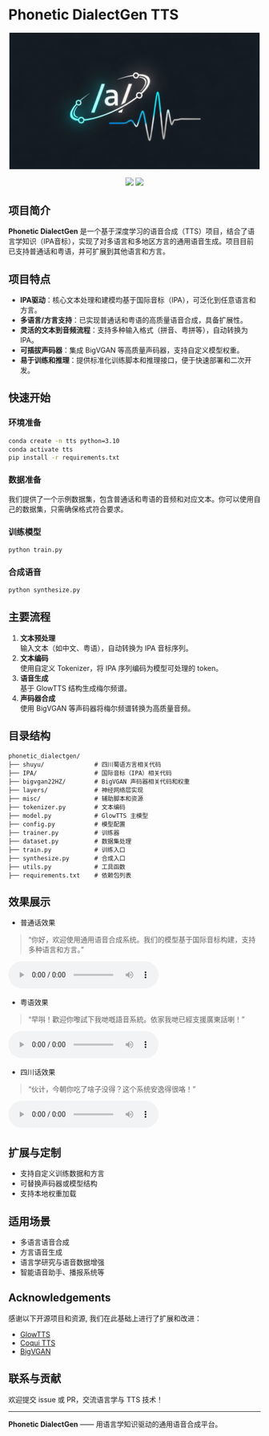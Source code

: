 # Phonetic DialectGen TTS

<p align="center">
  <img src="assets/logo.png" alt="Phonetic DialectGen Logo" width="500"/>
</p>

<p align="center">
  <a href="LICENSE"><img src="https://img.shields.io/badge/license-MIT-blue.svg"></a>
  <a href="https://www.python.org/"><img src="https://img.shields.io/badge/python-3.10-blue.svg"></a>
</p>

## 项目简介

**Phonetic DialectGen** 是一个基于深度学习的语音合成（TTS）项目，结合了语言学知识（IPA音标），实现了对多语言和多地区方言的通用语音生成。项目目前已支持普通话和粤语，并可扩展到其他语言和方言。

## 项目特点

- **IPA驱动**：核心文本处理和建模均基于国际音标（IPA），可泛化到任意语言和方言。
- **多语言/方言支持**：已实现普通话和粤语的高质量语音合成，具备扩展性。
- **灵活的文本到音频流程**：支持多种输入格式（拼音、粤拼等），自动转换为IPA。
- **可插拔声码器**：集成 BigVGAN 等高质量声码器，支持自定义模型权重。
- **易于训练和推理**：提供标准化训练脚本和推理接口，便于快速部署和二次开发。

## 快速开始

### 环境准备

```bash
conda create -n tts python=3.10
conda activate tts
pip install -r requirements.txt
```
### 数据准备

我们提供了一个示例数据集，包含普通话和粤语的音频和对应文本。你可以使用自己的数据集，只需确保格式符合要求。

### 训练模型

```bash
python train.py
```

### 合成语音

```bash
python synthesize.py
```

## 主要流程

1. **文本预处理**  
   输入文本（如中文、粤语），自动转换为 IPA 音标序列。
2. **文本编码**  
   使用自定义 Tokenizer，将 IPA 序列编码为模型可处理的 token。
3. **语音生成**  
   基于 GlowTTS 结构生成梅尔频谱。
4. **声码器合成**  
   使用 BigVGAN 等声码器将梅尔频谱转换为高质量音频。

## 目录结构

```
phonetic_dialectgen/
├── shuyu/              # 四川蜀语方言相关代码
├── IPA/                # 国际音标（IPA）相关代码
├── bigvgan22HZ/        # BigVGAN 声码器相关代码和权重
├── layers/             # 神经网络层实现
├── misc/               # 辅助脚本和资源
├── tokenizer.py        # 文本编码
├── model.py            # GlowTTS 主模型
├── config.py           # 模型配置
├── trainer.py          # 训练器
├── dataset.py          # 数据集处理
├── train.py            # 训练入口
├── synthesize.py       # 合成入口
├── utils.py            # 工具函数
├── requirements.txt    # 依赖包列表
```

## 效果展示

- 普通话效果
> “你好，欢迎使用通用语音合成系统。我们的模型基于国际音标构建，支持多种语言和方言。”

<audio controls>
  <source src="assets/1.wav" type="audio/wav">
</audio>

- 粤语效果
> “早唞！歡迎你嚟試下我哋嘅語音系統。依家我哋已經支援廣東話喇！”

<audio controls>
  <source src="assets/2.wav" type="audio/wav">
</audio>

- 四川话效果
> “伙计，今朝你吃了啥子没得？这个系统安逸得很咯！”

<audio controls>
  <source src="assets/3.wav" type="audio/wav">
</audio>

## 扩展与定制

- 支持自定义训练数据和方言
- 可替换声码器或模型结构
- 支持本地权重加载

## 适用场景

- 多语言语音合成
- 方言语音生成
- 语言学研究与语音数据增强
- 智能语音助手、播报系统等

## Acknowledgements
感谢以下开源项目和资源, 我们在此基础上进行了扩展和改进：
- [GlowTTS](https://github.com/jaywalnut310/glow-tts)
- [Coqui TTS](https://github.com/coqui-ai/TTS)
- [BigVGAN](https://huggingface.co/nvidia/bigvgan_v2_22khz_80band_256x)

## 联系与贡献

欢迎提交 issue 或 PR，交流语言学与 TTS 技术！

---

**Phonetic DialectGen** —— 用语言学知识驱动的通用语音合成平台。